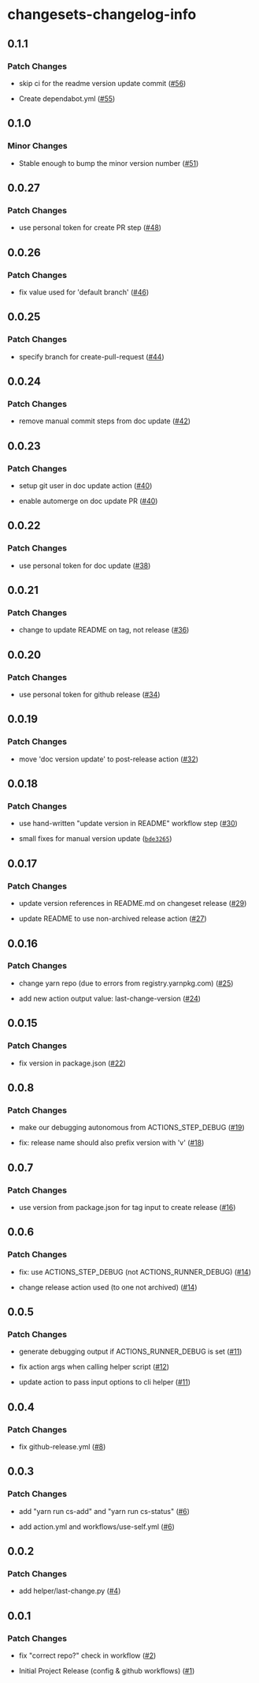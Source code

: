# changesets-changelog-info

## 0.1.1

### Patch Changes

- skip ci for the readme version update commit ([#56](https://github.com/chizmw/changesets-changelog-info/pull/56))

- Create dependabot.yml ([#55](https://github.com/chizmw/changesets-changelog-info/pull/55))

## 0.1.0

### Minor Changes

- Stable enough to bump the minor version number ([#51](https://github.com/chizmw/changesets-changelog-info/pull/51))

## 0.0.27

### Patch Changes

- use personal token for create PR step ([#48](https://github.com/chizmw/changesets-changelog-info/pull/48))

## 0.0.26

### Patch Changes

- fix value used for 'default branch' ([#46](https://github.com/chizmw/changesets-changelog-info/pull/46))

## 0.0.25

### Patch Changes

- specify branch for create-pull-request ([#44](https://github.com/chizmw/changesets-changelog-info/pull/44))

## 0.0.24

### Patch Changes

- remove manual commit steps from doc update ([#42](https://github.com/chizmw/changesets-changelog-info/pull/42))

## 0.0.23

### Patch Changes

- setup git user in doc update action ([#40](https://github.com/chizmw/changesets-changelog-info/pull/40))

- enable automerge on doc update PR ([#40](https://github.com/chizmw/changesets-changelog-info/pull/40))

## 0.0.22

### Patch Changes

- use personal token for doc update ([#38](https://github.com/chizmw/changesets-changelog-info/pull/38))

## 0.0.21

### Patch Changes

- change to update README on tag, not release ([#36](https://github.com/chizmw/changesets-changelog-info/pull/36))

## 0.0.20

### Patch Changes

- use personal token for github release ([#34](https://github.com/chizmw/changesets-changelog-info/pull/34))

## 0.0.19

### Patch Changes

- move 'doc version update' to post-release action ([#32](https://github.com/chizmw/changesets-changelog-info/pull/32))

## 0.0.18

### Patch Changes

- use hand-written "update version in README" workflow step ([#30](https://github.com/chizmw/changesets-changelog-info/pull/30))

- small fixes for manual version update ([`bde3265`](https://github.com/chizmw/changesets-changelog-info/commit/bde32658dc555e6829a5aa224afb4640568f9c8c))

## 0.0.17

### Patch Changes

- update version references in README.md on changeset release ([#29](https://github.com/chizmw/changesets-changelog-info/pull/29))

- update README to use non-archived release action ([#27](https://github.com/chizmw/changesets-changelog-info/pull/27))

## 0.0.16

### Patch Changes

- change yarn repo (due to errors from registry.yarnpkg.com) ([#25](https://github.com/chizmw/changesets-changelog-info/pull/25))

- add new action output value: last-change-version ([#24](https://github.com/chizmw/changesets-changelog-info/pull/24))

## 0.0.15

### Patch Changes

- fix version in package.json ([#22](https://github.com/chizmw/changesets-changelog-info/pull/22))

## 0.0.8

### Patch Changes

- make our debugging autonomous from ACTIONS_STEP_DEBUG ([#19](https://github.com/chizmw/changesets-changelog-info/pull/19))

- fix: release name should also prefix version with 'v' ([#18](https://github.com/chizmw/changesets-changelog-info/pull/18))

## 0.0.7

### Patch Changes

- use version from package.json for tag input to create release ([#16](https://github.com/chizmw/changesets-changelog-info/pull/16))

## 0.0.6

### Patch Changes

- fix: use ACTIONS_STEP_DEBUG (not ACTIONS_RUNNER_DEBUG) ([#14](https://github.com/chizmw/changesets-changelog-info/pull/14))

- change release action used (to one not archived) ([#14](https://github.com/chizmw/changesets-changelog-info/pull/14))

## 0.0.5

### Patch Changes

- generate debugging output if ACTIONS_RUNNER_DEBUG is set ([#11](https://github.com/chizmw/changesets-changelog-info/pull/11))

- fix action args when calling helper script ([#12](https://github.com/chizmw/changesets-changelog-info/pull/12))

- update action to pass input options to cli helper ([#11](https://github.com/chizmw/changesets-changelog-info/pull/11))

## 0.0.4

### Patch Changes

- fix github-release.yml ([#8](https://github.com/chizmw/changesets-changelog-info/pull/8))

## 0.0.3

### Patch Changes

- add "yarn run cs-add" and "yarn run cs-status" ([#6](https://github.com/chizmw/changesets-changelog-info/pull/6))

- add action.yml and workflows/use-self.yml ([#6](https://github.com/chizmw/changesets-changelog-info/pull/6))

## 0.0.2

### Patch Changes

- add helper/last-change.py ([#4](https://github.com/chizmw/changesets-changelog-info/pull/4))

## 0.0.1

### Patch Changes

- fix "correct repo?" check in workflow ([#2](https://github.com/chizmw/changesets-changelog-info/pull/2))

- Initial Project Release (config & github workflows) ([#1](https://github.com/chizmw/changesets-changelog-info/pull/1))
